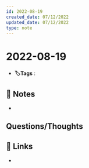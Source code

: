 ```yaml
---
id: 2022-08-19
created_date: 07/12/2022
updated_date: 07/12/2022
type: note
---
```


#  2022-08-19
- **🏷️Tags** :   
[ ](#anki-card)
## 📝 Notes
- 


## Questions/Thoughts


## 🔗 Links
- 